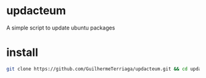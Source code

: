 # updacteum
A simple script to update ubuntu packages

# install
``` bash
git clone https://github.com/GuilhermeTerriaga/updacteum.git && cd updacteum && ./install.sh
```
